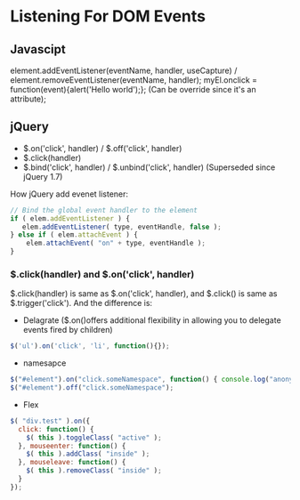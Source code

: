 # Listening For DOM Events

## Javascipt
element.addEventListener(eventName, handler, useCapture) / element.removeEventListener(eventName, handler);
myEl.onclick = function(event){alert('Hello world');}; (Can be override since it's an attribute);


## jQuery
* $.on('click', handler) / $.off('click', handler)
* $.click(handler)
* $.bind('click', handler) / $.unbind('click', handler) (Superseded since jQuery 1.7)

How jQuery add evenet listener:
```javascript
// Bind the global event handler to the element
if ( elem.addEventListener ) {
   elem.addEventListener( type, eventHandle, false );
} else if ( elem.attachEvent ) {
	elem.attachEvent( "on" + type, eventHandle );
}
```

### $.click(handler) and $.on('click', handler)
$.click(handler) is same as $.on('click', handler), and $.click() is same as $.trigger('click'). And the difference is:
* Delagrate ($.on()offers additional flexibility in allowing you to delegate events fired by children)
```javascript
$('ul').on('click', 'li', function(){});
```
* namesapce
```javascript
$("#element").on("click.someNamespace", function() { console.log("anonymous!"); });
$("#element").off("click.someNamespace");
```
* Flex 
```javascript
$( "div.test" ).on({
  click: function() {
    $( this ).toggleClass( "active" );
  }, mouseenter: function() {
    $( this ).addClass( "inside" );
  }, mouseleave: function() {
    $( this ).removeClass( "inside" );
  }
});
```
